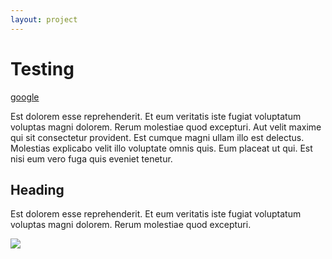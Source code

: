 ```yaml
---
layout: project
---
```


# Testing

[google](http://google.com)

Est dolorem esse reprehenderit. Et eum veritatis iste fugiat voluptatum voluptas magni dolorem. Rerum molestiae quod excepturi.
Aut velit maxime qui sit consectetur provident. Est cumque magni ullam illo est delectus. Molestias explicabo velit illo voluptate omnis quis. Eum placeat ut qui. Est nisi eum vero fuga quis eveniet tenetur.

## Heading 

Est dolorem esse reprehenderit. Et eum veritatis iste fugiat voluptatum voluptas magni dolorem. Rerum molestiae quod excepturi.

![](http://placehold.it/900x250)
